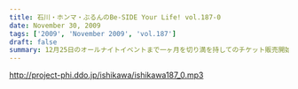 ```yaml
---
title: 石川・ホンマ・ぶるんのBe-SIDE Your Life! vol.187-0
date: November 30, 2009
tags: ['2009', 'November 2009', 'vol.187']
draft: false
summary: 12月25日のオールナイトイベントまで一ヶ月を切り満を持してのチケット販売開始！！・・・ということで「零号回」として年末のイベントのミドコロをご紹介！番宣番組かっ！NAMAE
---
```


http://project-phi.ddo.jp/ishikawa/ishikawa187_0.mp3